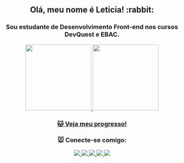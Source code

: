 <div align="center">
  <h2>Olá, meu nome é Leticia! :rabbit:</h2>
  <h3>Sou estudante de Desenvolvimento Front-end nos cursos DevQuest e EBAC.</h3>
  <div>
  <a href="https://github.com/lichtle">
  <img height="175em"  src="https://github-readme-stats.vercel.app/api?username=lichtle&show_icons=true&theme=jolly&include_all_commits=true&count_private=true"/>
   <img  height ="175em" src="https://github-readme-stats.vercel.app/api/top-langs/?username=lichtle&&langs_count=7&theme=jolly"/>
   </div>
   
   ### :cat:  [Veja meu progresso!](https://github.com/lichtle/curso-dev-quest)
   ### :mouse: Conecte-se comigo:
   
  <a href="https://www.linkedin.com/in/leticianegreiros/" target="_blank">
  <img src="https://img.shields.io/badge/-LinkedIn-2D93AD?logo=linkedin&logoColor=white&style=for-the-badge">
  </a>
  
  <a href="https://lichtle.github.io/" target="_blank">
  <img src="https://img.shields.io/badge/-Portfólio-F1C40F?logo=github&logoColor=white&style=for-the-badge">
  </a>
  
  <a href="mailto:leticia.negreiros@outlook.com">
  <img src="https://img.shields.io/badge/-Email-51CB20?logo=microsoftoutlook&logoColor=white&style=for-the-badge">
  </a>
  
  <a href="https://instagram.com/landsgam" target="_blank">
  <img src="https://img.shields.io/badge/-Instagram-F87666?logo=instagram&logoColor=white&style=for-the-badge">
  </a>
  
  <a href="https://discordapp.com/users/736759479764254731" target="_blank">
  <img src="https://img.shields.io/badge/-Discord-9368B7?logo=discord&logoColor=white&style=for-the-badge">
  </a>
  </div>



  <!--
**lichtle/lichtle** is a ✨ _special_ ✨ repository because its `README.md` (this file) appears on your GitHub profile.

Here are some ideas to get you started:

- 🔭 I’m currently working on ...
- 🌱 I’m currently learning ...
- 👯 I’m looking to collaborate on ...
- 🤔 I’m looking for help with ...
- 💬 Ask me about ...
- 📫 How to reach me: ...
- 😄 Pronouns: ...
- ⚡ Fun fact: ...
-->

